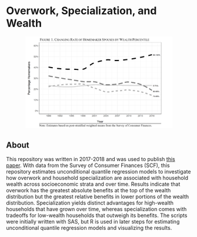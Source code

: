 Overwork, Specialization, and Wealth
=====
<p align="center">
  <img src="./Images/Figure.png" width="400">
</p>

About
-----
This repository was written in 2017-2018 and was used to publish [this paper](https://onlinelibrary.wiley.com/doi/abs/10.1111/jomf.12596). With data from the Survey of Consumer Finances (SCF), this repository estimates unconditional quantile regression models to investigate how overwork and household specialization are associated with household wealth across socioeconomic strata and over time. Results indicate that overwork has the greatest absolute benefits at the top of the wealth distribution but the greatest relative benefits in lower portions of the wealth distribution. Specialization yields distinct advantages for high-wealth households that have grown over time, whereas specialization comes with tradeoffs for low-wealth households that outweigh its benefits. The scripts were initially written with SAS, but R is used in later steps for estimating unconditional quantile regression models and visualizing the results.
